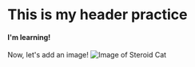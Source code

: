 # This is my header practice
#### I'm learning!

Now, let's add an image!
![Image of Steroid Cat](https://octodex.github.com/images/steroidtocat.png)
